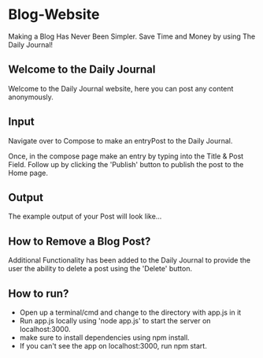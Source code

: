 # Blog-Website
Making a Blog Has Never Been Simpler. Save Time and Money by using The Daily Journal! 

## Welcome to the Daily Journal 
Welcome to the Daily Journal website, here you can post any content anonymously. 


## Input 
Navigate over to Compose to make an entryPost to the Daily Journal.


Once, in the compose page make an entry by typing into the Title & Post Field. Follow up by clicking the 'Publish' button to publish the post to the Home page.  


## Output 

The example output of your Post will look like...



## How to Remove a Blog Post?
Additional Functionality has been added to the Daily Journal to provide the user the ability to delete a post using the 'Delete' button. 


## How to run? 

* Open up a terminal/cmd and change to the directory with app.js in it
* Run app.js locally using 'node app.js' to start the server on localhost:3000.
* make sure to install dependencies using npm install.
* If you can't see the app on localhost:3000, run npm start.




